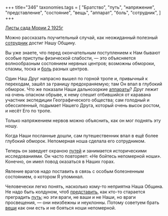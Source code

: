 +++
title="346"
taxonomies.tags = [
 "Братство",
 "путь",
 "напряжение",
 "представление",
 "состояние",
 "вещь",
 "аппарат",
 "боль",
 "сотрудник",
]
+++

[Листы сада Мории 2 1925г](/agni/1925)

Можно рассказать поучительный случай, как неожиданный полезный [сотрудник](/tags/сотрудник) достиг Нашу Общину.   

Вы уже знаете, что перед окончательным поступлением к Нам бывают особые приступы физической слабости, — это объясняется волнообразным состоянием нервных центров; возможны обмороки, спазмы, тоска и [боль](/tags/боль) разных центров.   

Один Наш Друг напрасно вышел по горной тропе и, привычный к переходам, зашёл за границу предохраняемую; там Он впал в глубокий обморок. Что же показали Наши дальнозоркие [аппараты](/tags/аппарат)? Друг лежит на очень опасном обрыве, к нему спешит отбившийся от каравана участник экспедиции Географического общества; сам голодный и обессиленный, подымает Нашего Друга, который очень высок ростом, и несёт Его по тропе.   

Только напряжением нервов можно объяснить, как он мог поднять эту ношу.   

Когда Наши посланные дошли, сам путешественник впал в ещё более глубокий обморок. Непомерная ноша сделала его сотрудником.   

Теперь он заведует охраною [путей](/tags/[путь](/tags/путь)) и занимается историческими исследованиями. Он часто повторяет: «Не бойтесь непомерной ноши». Конечно, он имел повод оказаться в Наших горах.   

Явление врагов надо поставить в связь с особым болезненным состоянием, о котором Я упоминал.   

Человечески легко понять, насколько кому-то неприятна Наша Община. Не надо быть колдуном, чтоб [представить](/tags/представление), как кто-то старается преградить [путь](/tags/путь); но эти враги, не ваши и не Наши, но враги просвещения, — они неизбежны и неуклонны. Потому советуем брать [вещи](/tags/вещь) как они есть и не бояться ноши непомерной.   

